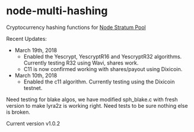 node-multi-hashing
===============
Cryptocurrency hashing functions for [Node Stratum Pool](https://github.com/1301313Y/node-stratum-pool)

Recent Updates:
* March 19th, 2018
  * Enabled the Yescrypt, YescryptR16 and YescryptR32 algorithms. Currently testing R32 using Wavi, shares work.
  * C11 is now confirmed working with shares/payout using Dixicoin.
* March 10th, 2018
  * Enabled the c11 algorithm. Currently testing using the Dixicoin testnet.

Need testing for blake algos, we have modified sph_blake.c with fresh version to make lyra2z is working right. Need tests to be sure nothing else is broken.

Current version v1.0.2
